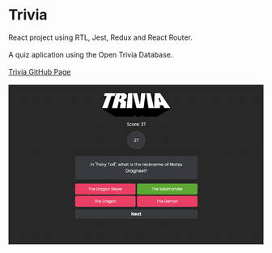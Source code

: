 # Trivia
React project using RTL, Jest, Redux and React Router.
<br>
<br>
A quiz aplication using the Open Trivia Database.
<br>
<br>
<a href="https://fkrein1.github.io/trivia">Trivia GitHub Page</a>
</br>
</br>
<img src="./trivia.png" alt="image of trivia quiz" />
